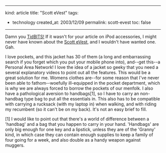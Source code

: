 -----
kind: article
title: "Scott eVest"
tags:
- technology
created_at: 2003/12/09
permalink: scott-evest
toc: false
-----

<p>Damn you <a href="http://www.tidbits.com/tb-issues/TidBITS-708.html">TidBITS!</a> If it wasn't for your article on iPod accessories, I might never have known about the <a href="http://www.scottevest.com/v3_store/30p_finetex_shell.shtml">Scott eVest</a>, and I wouldn't have wanted one. Gah.</p>

<p>I love pockets, and this jacket has 30 of them (a long and embarrassing search if you forget which you put your mobile phone into), and--get this--a Personal Area Network! I love the idea of a jacket so geeky that you need a several explanatory videos to point out all the features. This would be a great solution for me. Womens clothes are--for some reason that I've never been able to fathom--woefully ill-equipped in the pocket department, which is why we are always forced to borrow the pockets of our menfolk. I also have a pathological aversion to handbags[1], so I have to carry an non-handbag type bag to put all the essentials in. This also has to be compatible with carrying a rucksack (with my laptop in) when walking, and with riding my recumbent (so it can't be on my back). It's not an easy brief to fill.</p>

<p>[1] I would like to point out that there's a world of difference between a 'handbag' and a bag that you happen to carry in your hand. 'Handbags' are only big enough for one key and a lipstick, unless they are of the 'Granny' kind, in which case they can contain enough supplies to keep a family of four going for a week, and also double as a handy weapon against muggers.</p>


